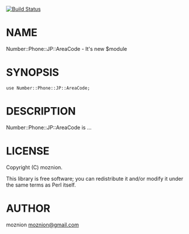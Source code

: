 [![Build Status](https://travis-ci.org/moznion/Number-Phone-JP-AreaCode.png?branch=master)](https://travis-ci.org/moznion/Number-Phone-JP-AreaCode)
# NAME

Number::Phone::JP::AreaCode - It's new $module

# SYNOPSIS

    use Number::Phone::JP::AreaCode;

# DESCRIPTION

Number::Phone::JP::AreaCode is ...

# LICENSE

Copyright (C) moznion.

This library is free software; you can redistribute it and/or modify
it under the same terms as Perl itself.

# AUTHOR

moznion <moznion@gmail.com>

